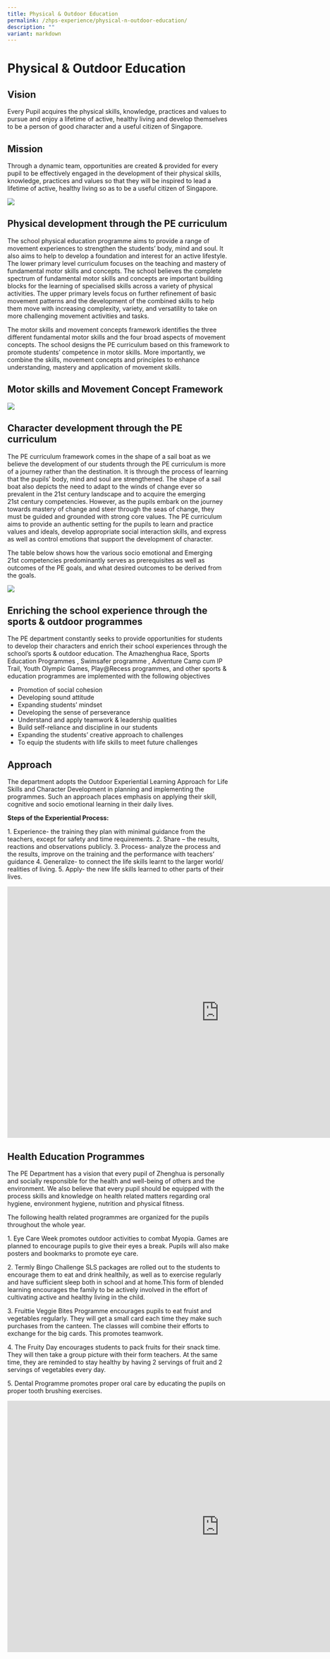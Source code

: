 ```yaml
---
title: Physical & Outdoor Education
permalink: /zhps-experience/physical-n-outdoor-education/
description: ""
variant: markdown
---
```

# Physical &amp; Outdoor Education

## Vision

Every Pupil acquires the physical skills, knowledge, practices and values to pursue and enjoy a lifetime of active, healthy living and develop themselves to be a person of good character and a useful citizen of Singapore.  

## Mission

Through a dynamic team, opportunities are created &amp; provided for every pupil to be effectively engaged in the development of their physical skills, knowledge, practices and values so that they will be inspired to lead a lifetime of active, healthy living so as to be a useful citizen of Singapore.

![](/images/ZHPS%20Experience/Physical%20&amp;%20Outdoor%20Education/PE%20Aim%20Goals.jpg)


## Physical development through the PE curriculum

The school physical education programme aims to provide a range of movement experiences to strengthen the students’ body, mind and soul. It also aims to help to develop a foundation and interest for an active lifestyle. The lower primary level curriculum focuses on the teaching and mastery of fundamental motor skills and concepts. The school believes the complete spectrum of fundamental motor skills and concepts are important building blocks for the learning of specialised skills across a variety of physical activities. The upper primary levels focus on further refinement of basic movement patterns and the development of the combined skills to help them move with increasing complexity, variety, and versatility to take on more challenging movement activities and tasks.

  

The motor skills and movement concepts framework identifies the three different fundamental motor skills and the four broad aspects of movement concepts. The school designs the PE curriculum based on this framework to promote students’ competence in motor skills. More importantly, we combine the skills, movement concepts and principles to enhance understanding, mastery and application of movement skills.

## Motor skills and Movement Concept Framework

![](/images/ZHPS%20Experience/Physical%20&amp;%20Outdoor%20Education/Motor%20skills%20and%20Movement%20Concept%20Framework.jpg)

## Character development through the PE curriculum

The PE curriculum framework comes in the shape of a sail boat as we believe the development of our students through the PE curriculum is more of a journey rather than the destination. It is through the process of learning that the pupils’ body, mind and soul are strengthened. The shape of a sail boat also depicts the need to adapt to the winds of change ever so prevalent in the 21st&nbsp;century landscape and to acquire the emerging 21st&nbsp;century competencies. However, as the pupils embark on the journey towards mastery of change and steer through the seas of change, they must be guided and grounded with strong core values. The PE curriculum aims to provide an authentic setting for the pupils to learn and practice values and ideals, develop appropriate social interaction skills, and express as well as control emotions that support the development of character.

  

The table below shows how the various socio emotional and Emerging 21st&nbsp;competencies predominantly serves as prerequisites as well as outcomes of the PE goals, and what desired outcomes to be derived from the goals.


![](/images/ZHPS%20Experience/Physical%20&amp;%20Outdoor%20Education/Character%20development%20through%20the%20PE%20curriculum.jpg)


Enriching the school experience through the sports &amp; outdoor programmes
-----------------------------------------------------------------------

The PE department constantly seeks to provide opportunities for students to develop their characters and enrich their school experiences through the school’s sports &amp; outdoor education. The Amazhenghua Race, Sports Education Programmes , Swimsafer programme , Adventure Camp cum IP Trail, Youth Olympic Games, Play@Recess programmes, and other sports &amp; education programmes are implemented with the following objectives

  

*   Promotion of social cohesion
*   Developing sound attitude
*   Expanding students’ mindset
*   Developing the sense of perseverance
*   Understand and apply teamwork &amp; leadership qualities
*   Build self-reliance and discipline in our students
*   Expanding the students’ creative approach to challenges
*   To equip the students with life skills to meet future challenges

Approach
--------

The department adopts the Outdoor Experiential Learning Approach for Life Skills and Character Development in planning and implementing the programmes. Such an approach places emphasis on applying their skill, cognitive and socio emotional learning in their daily lives.

  

**Steps of the Experiential Process:**

1\.  Experience- the training they plan with minimal guidance from the teachers, except for safety and time requirements.
2\.  Share – the results, reactions and observations publicly.
3\.  Process- analyze the process and the results, improve on the training and the performance with teachers’ guidance
4\.  Generalize- to connect the life skills learnt to the larger world/ realities of living.
5\.  Apply- the new life skills learned to other parts of their lives.

<iframe allowfullscreen="true" height="569" width="960" frameborder="0" src="https://docs.google.com/presentation/d/e/2PACX-1vSR25LqNb0ui8Bcuzp-M30-wuhrRdClYlrkff8-S_4rvQFEE37HhjpwimP_WWVNGwGBiGtks5APA1gx/embed?start=false&amp;loop=false&amp;delayms=3000"></iframe>

## Health Education Programmes

The PE Department has a vision that every pupil of Zhenghua is personally and socially responsible for the health and well-being of others and the environment. We also believe that every pupil should be equipped with the process skills and knowledge on health related matters regarding oral hygiene, environment hygiene, nutrition and physical fitness.

  

The following health related programmes are organized for the pupils throughout the whole year.

1\.  Eye Care Week promotes outdoor activities to combat Myopia. Games are planned to encourage pupils to give their eyes a break. Pupils will also make posters and bookmarks to promote eye care.

2\.  Termly Bingo Challenge SLS packages are rolled out to the students to encourage them to eat and drink healthily, as well as to exercise regularly and have sufficient sleep both in school and at home.This form of blended learning encourages the family to be actively involved in the effort of cultivating active and healthy living in the child.

3\.  Fruittie Veggie Bites Programme encourages pupils to eat fruist and vegetables regularly. They will get a small card each time they make such purchases from the canteen. The classes will combine their efforts to exchange for the big cards. This promotes teamwork.

4\.  The Fruity Day encourages students to pack fruits for their snack time. They will then take a group picture with their form teachers. At the same time, they are reminded to stay healthy by having 2 servings of fruit and 2 servings of vegetables every day.

5\.  Dental Programme promotes proper oral care by educating the pupils on proper tooth brushing exercises.

<iframe allowfullscreen="true" height="569" width="960" frameborder="0" src="https://docs.google.com/presentation/d/e/2PACX-1vR60v20plWpMd4B7wlxYyx89QXmGkUK-8yLxRfvWf2K4FwNQAxuGw9C0dS4ZdHvDRzUDOwrQlIwSZl7/embed?start=false&amp;loop=false&amp;delayms=3000"></iframe>